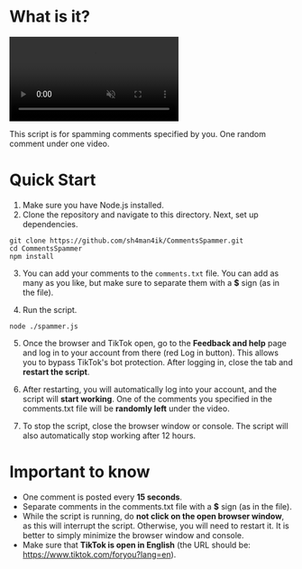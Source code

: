 # What is it?

<video src="https://github.com/user-attachments/assets/8cd33a48-5d3f-4c42-8315-97553d158f10" autoplay muted loop></video>

This script is for spamming comments specified by you. One random comment under one video.

# Quick Start

1. Make sure you have Node.js installed.
2. Clone the repository and navigate to this directory. Next, set up dependencies.

```
git clone https://github.com/sh4man4ik/CommentsSpammer.git
cd CommentsSpammer
npm install
```

3. You can add your comments to the `comments.txt` file. You can add as many as you like, but make sure to separate them
   with a **$** sign (as in the file).

4. Run the script.

```
node ./spammer.js
```

5. Once the browser and TikTok open, go to the **Feedback and help** page and log in to your account from there (red Log
   in button). This allows you to bypass TikTok's bot protection. After logging in, close the tab and **restart the
   script**.

6. After restarting, you will automatically log into your account, and the script will **start working**. One of the
   comments you specified in the comments.txt file will be **randomly left** under the video.
7. To stop the script, close the browser window or console. The script will also automatically stop working after 12
   hours.

# Important to know

- One comment is posted every **15 seconds**.
- Separate comments in the comments.txt file with a **$** sign (as in the file).
- While the script is running, do **not click on the open browser window**, as this will interrupt the script.
  Otherwise, you will need to restart it. It is better to simply minimize the browser window and console.
- Make sure that **TikTok is open in English** (the URL should be: https://www.tiktok.com/foryou?lang=en).
